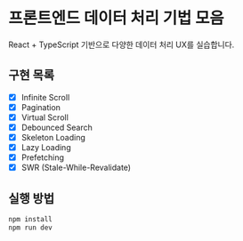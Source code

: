 # 프론트엔드 데이터 처리 기법 모음

React + TypeScript 기반으로 다양한 데이터 처리 UX를 실습합니다.

## 구현 목록

- [x] Infinite Scroll
- [x] Pagination
- [x] Virtual Scroll
- [x] Debounced Search
- [x] Skeleton Loading
- [x] Lazy Loading
- [x] Prefetching
- [x] SWR (Stale-While-Revalidate)

## 실행 방법

```bash
npm install
npm run dev

